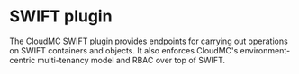 # SWIFT plugin

The CloudMC SWIFT plugin provides endpoints for carrying out operations on SWIFT containers and objects.  It also enforces CloudMC's environment-centric multi-tenancy model and RBAC over top of SWIFT.